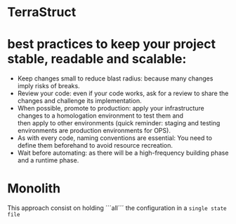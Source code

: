  # TerraStruct

 # best practices to keep your project stable, readable and scalable:

- Keep changes small to reduce blast radius: because many changes imply risks of breaks.
- Review your code: even if your code works, ask for a review to share the changes and challenge its implementation.
- When possible, promote to production: apply your infrastructure changes to a homologation environment to test them and   
  then apply to other environments (quick reminder: staging and testing environments are production environments for OPS).
- As with every code, naming conventions are essential: You need to define them beforehand to avoid resource recreation.
- Wait before automating: as there will be a high-frequency building phase and a runtime phase.

# Monolith
This approach consist on holding ´´´all´´´ the configuration in a ```single state file```